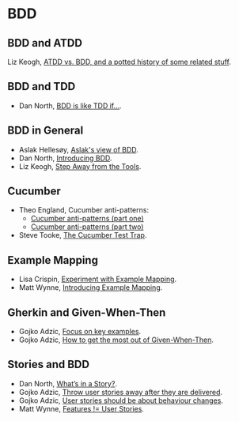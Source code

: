 # BDD

## BDD and ATDD

Liz Keogh, [ATDD vs. BDD, and a potted history of some related stuff](https://lizkeogh.com/2011/06/27/atdd-vs-bdd-and-a-potted-history-of-some-related-stuff/).

## BDD and TDD

- Dan North, [BDD is like TDD if…](https://dannorth.net/2012/05/31/bdd-is-like-tdd-if/).

## BDD in General

- Aslak Hellesøy, [Aslak's view of BDD](https://cucumber.io/blog/2015/03/27/aslaks-view-of-bdd).
- Dan North, [Introducing BDD](https://dannorth.net/introducing-bdd/).
- Liz Keogh, [Step Away from the Tools](https://lizkeogh.com/2011/03/04/step-away-from-the-tools/).

## Cucumber

- Theo England, Cucumber anti-patterns:
  - [Cucumber anti-patterns (part one)](https://cucumber.io/blog/2016/07/01/cucumber-antipatterns-part-one)
  - [Cucumber anti-patterns (part two)](https://cucumber.io/blog/2016/08/31/cucumber-anti-patterns-part-two)
- Steve Tooke, [The Cucumber Test Trap](http://tooky.co.uk/the-cucumber-test-trap/).

## Example Mapping

- Lisa Crispin, [Experiment with Example Mapping](http://lisacrispin.com/2016/06/02/experiment-example-mapping/).
- Matt Wynne, [Introducing Example Mapping](https://cucumber.io/blog/2015/12/08/example-mapping-introduction).

## Gherkin and Given-When-Then

- Gojko Adzic, [Focus on key examples](https://gojko.net/2014/05/05/focus-on-key-examples/).
- Gojko Adzic, [How to get the most out of Given-When-Then](https://gojko.net/2015/02/25/how-to-get-the-most-out-of-given-when-then/).

## Stories and BDD

- Dan North, [What’s in a Story?](https://dannorth.net/whats-in-a-story/).
- Gojko Adzic, [Throw user stories away after they are delivered](https://gojko.net/2014/03/25/throw-user-stories-away-after-they-are-delivered/).
- Gojko Adzic, [User stories should be about behaviour changes](https://gojko.net/2014/02/12/user-stories-should-be-about-behaviour-changes/).
- Matt Wynne, [Features != User Stories](http://blog.mattwynne.net/2010/10/22/features-user-stories/).

